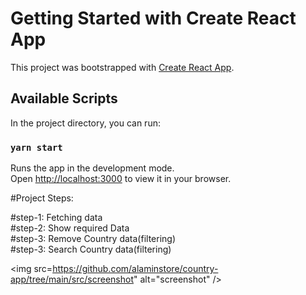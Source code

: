 # Getting Started with Create React App

This project was bootstrapped with [Create React App](https://github.com/facebook/create-react-app).

## Available Scripts

In the project directory, you can run:

### `yarn start`

Runs the app in the development mode.\
Open [http://localhost:3000](http://localhost:3000) to view it in your browser.

#Project Steps:

#step-1: Fetching data <br/>
#step-2: Show required Data <br/>
#step-3: Remove Country data(filtering) <br/>
#step-3: Search Country data(filtering)

<img src=https://github.com/alaminstore/country-app/tree/main/src/screenshot" alt="screenshot" />
